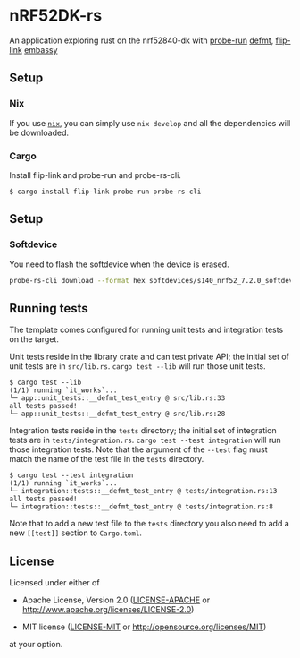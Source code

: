 # nRF52DK-rs

An application exploring rust on the nrf52840-dk with [probe-run](https://crates.io/crates/probe-run) [defmt](https://github.com/knurling-rs/defmt), [flip-link](https://github.com/knurling-rs/flip-link) [embassy](https://github.com/embassy-rs/embassy)


## Setup

### Nix 
If you use [`nix`](https://nixos.org/), you can simply use `nix develop` and all the dependencies will be downloaded.

### Cargo
Install flip-link and probe-run and probe-rs-cli.
```console
$ cargo install flip-link probe-run probe-rs-cli
```

## Setup

### Softdevice
You need to flash the softdevice when the device is erased.
``` sh
probe-rs-cli download --format hex softdevices/s140_nrf52_7.2.0_softdevice.hex  --chip nRF52840_xxAA --chip-erase
```


## Running tests

The template comes configured for running unit tests and integration tests on the target.

Unit tests reside in the library crate and can test private API; the initial set of unit tests are in `src/lib.rs`.
`cargo test --lib` will run those unit tests.

``` console
$ cargo test --lib
(1/1) running `it_works`...
└─ app::unit_tests::__defmt_test_entry @ src/lib.rs:33
all tests passed!
└─ app::unit_tests::__defmt_test_entry @ src/lib.rs:28
```

Integration tests reside in the `tests` directory; the initial set of integration tests are in `tests/integration.rs`.
`cargo test --test integration` will run those integration tests.
Note that the argument of the `--test` flag must match the name of the test file in the `tests` directory.

``` console
$ cargo test --test integration
(1/1) running `it_works`...
└─ integration::tests::__defmt_test_entry @ tests/integration.rs:13
all tests passed!
└─ integration::tests::__defmt_test_entry @ tests/integration.rs:8
```

Note that to add a new test file to the `tests` directory you also need to add a new `[[test]]` section to `Cargo.toml`.

## License

Licensed under either of

- Apache License, Version 2.0 ([LICENSE-APACHE](LICENSE-APACHE) or
  http://www.apache.org/licenses/LICENSE-2.0)

- MIT license ([LICENSE-MIT](LICENSE-MIT) or http://opensource.org/licenses/MIT)

at your option.
